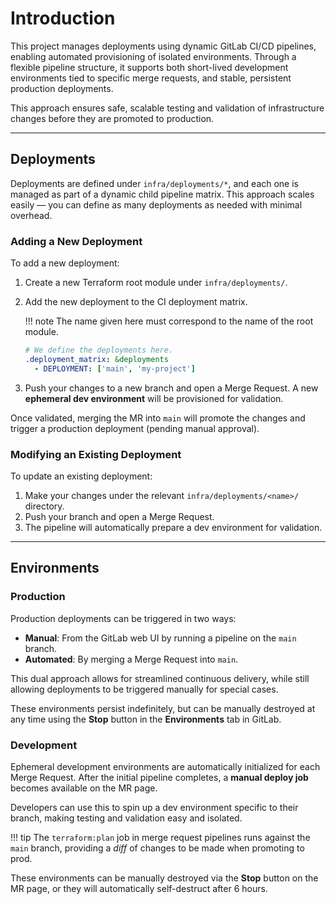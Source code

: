 # Introduction

This project manages deployments using dynamic GitLab CI/CD pipelines, enabling
 automated provisioning of isolated environments. Through a flexible pipeline
 structure, it supports both short-lived development environments tied to
 specific merge requests, and stable, persistent production deployments.

This approach ensures safe, scalable testing and validation of infrastructure
 changes before they are promoted to production.

---

## Deployments

Deployments are defined under `infra/deployments/*`, and each one is managed
 as part of a dynamic child pipeline matrix. This approach scales easily —
 you can define as many deployments as needed with minimal overhead.

### Adding a New Deployment

To add a new deployment:

1. Create a new Terraform root module under `infra/deployments/`.

1. Add the new deployment to the CI deployment matrix.

    !!! note
        The name given here must correspond to the name of the root module.

    ```yaml title='.gitlab-ci.yml'
    # We define the deployments here.
    .deployment_matrix: &deployments
      - DEPLOYMENT: ['main', 'my-project']
    ```

1. Push your changes to a new branch and open a Merge Request. A new
   **ephemeral dev environment** will be provisioned for validation.

Once validated, merging the MR into `main` will promote the changes and
 trigger a production deployment (pending manual approval).

### Modifying an Existing Deployment

To update an existing deployment:

1. Make your changes under the relevant `infra/deployments/<name>/` directory.
1. Push your branch and open a Merge Request.
1. The pipeline will automatically prepare a dev environment for validation.

---

## Environments

### Production

Production deployments can be triggered in two ways:

- **Manual**: From the GitLab web UI by running a pipeline on the `main` branch.
- **Automated**: By merging a Merge Request into `main`.

This dual approach allows for streamlined continuous delivery, while still
 allowing deployments to be triggered manually for special cases.

These environments persist indefinitely, but can be manually destroyed at any
 time using the **Stop** button in the **Environments** tab in GitLab.

### Development

Ephemeral development environments are automatically initialized for each Merge
 Request. After the initial pipeline completes, a **manual deploy job** becomes
 available on the MR page.

Developers can use this to spin up a dev environment specific to their branch,
 making testing and validation easy and isolated.

!!! tip
    The `terraform:plan` job in merge request pipelines runs against the `main`
    branch, providing a *diff* of changes to be made when promoting to prod.

These environments can be manually destroyed via the **Stop** button on the
 MR page, or they will automatically self-destruct after 6 hours.
